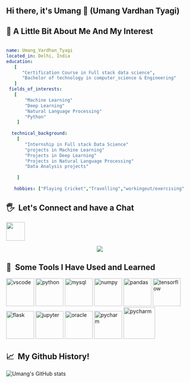 ## Hi there, it's Umang 👋 (Umang Vardhan Tyagi)



<h2>🌱&nbsp;A Little Bit About Me And My Interest</h2>




```yaml
 
name: Umang_Vardhan_Tyagi
located_in: Delhi, India
education:
   [ 
      "Certification Course in Full stack data science",
      "Bachelor of technology in computer_science & Engineering"
   ]
 fields_of_interests:
   [    
       "Machine Learning"
       "Deep Learning"
       "Natural Language Processing"
       "Python"
    ]
     
  technical_background:
    [
       "Internship in Full stack Data Science"
       "projects in Machine Learning"
       "Projects in Deep Learning"
       "Projects in Natural Language Processing"
       "Data Analysis projects"
       
    ]
   
   hobbies: ["Playing Cricket","Travelling","workingout/exercising" 

```



<h2> 🖐 &nbsp;Let's Connect and have a Chat</h2
 

<a href="https://www.linkedin.com/in/umang-vardhan-tyagi-79b969213/">
 
<img height="50" img src="https://cdn.jsdelivr.net/gh/devicons/devicon/icons/linkedin/linkedin-original.svg" />
</a>

<p align="center">
<img src="https://media.giphy.com/media/cNfIqjpCY1zqfaLmd8/giphy.gif"/>
</a>
</p>




<h2> 🚀 &nbsp;Some Tools I Have Used and Learned</h2>
<p align="left">
<img src="https://cdn.jsdelivr.net/gh/devicons/devicon/icons/vscode/vscode-original.svg" alt="vscode" width="75" height="75"/>
<img src="https://cdn.jsdelivr.net/gh/devicons/devicon/icons/python/python-original.svg" alt="python" width="75" height="75"/>
<img src="https://cdn.jsdelivr.net/gh/devicons/devicon/icons/mysql/mysql-original-wordmark.svg" alt="mysql" width="75" height="75"/>
<img src="https://cdn.jsdelivr.net/gh/devicons/devicon/icons/numpy/numpy-original.svg" alt="numpy" width="75" height="75"/>
<img src="https://cdn.jsdelivr.net/gh/devicons/devicon/icons/pandas/pandas-original-wordmark.svg" alt="pandas" width="75" height="75"/>
<img src="https://cdn.jsdelivr.net/gh/devicons/devicon/icons/tensorflow/tensorflow-line-wordmark.svg" alt="tensorflow" width="75" height="75"/>
<img src="https://cdn.jsdelivr.net/gh/devicons/devicon/icons/flask/flask-original-wordmark.svg" alt="flask" width="75" height="75"/>
<img src="https://cdn.jsdelivr.net/gh/devicons/devicon/icons/jupyter/jupyter-original-wordmark.svg" alt="jupyter" width="75" height="75"/> 
<img src="https://cdn.jsdelivr.net/gh/devicons/devicon/icons/oracle/oracle-original.svg" alt="oracle" width="75" height="75"/>
<img src="https://cdn.jsdelivr.net/gh/devicons/devicon/icons/pycharm/pycharm-original.svg" alt="pycharm" width="75" height="75"/>
<img src="https://cdn.jsdelivr.net/gh/devicons/devicon/icons/pytorch/pytorch-original-wordmark.svg" alt="pycharm" width="85" height="85"/>
 
 
 <h2> 📈 &nbsp;My Github History!</h2>
 
 
 ![Umang's GitHub stats](https://github-readme-stats.vercel.app/api?username=umangvardhantyagi&show_icons=true&theme=radical)
 

          
          
          
          

          
          
          
          
          

            








